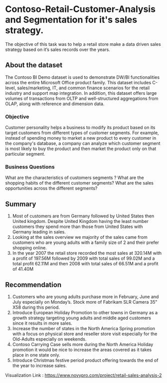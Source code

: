 # Contoso-Retail-Customer-Analysis and Segmentation for it's sales strategy.

The objective of this task was to help a retail store make a data driven sales strategy based on it’s sales records over the years.

## About the dataset

The Contoso BI Demo dataset is used to demonstrate DW/BI functionalities across the entire Microsoft Office product family. This dataset includes C-level, sales/marketing, IT, and common finance scenarios for the retail industry and support map integration. In addition, this dataset offers large volumes of transactions from OLTP and well-structured aggregations from OLAP, along with reference and dimension data.

### Objective
Customer personality helps a business to modify its product based on its target customers from different types of customer segments. For example, instead of spending money to market a new product to every customer in the company's database, a company can analyze which customer segment is most likely to buy the product and then market the product only on that particular segment.
### Business Questions
What are the characteristics of customers segments ?
What are the shopping habits of the different customer segments?
What are the sales opportunities across the different segments?

## Summary

1. Most of customers are from Germany followed by United States then United kingdom. Despite United Kingdom having the least number customers they spend more than those    from United States with Germany leading in sales.
2. Looking at the sales overview we majority of the sales came from customers who are young adults with a family size of 2 and their prefer shopping online.
3. In the year 2007 the retail store recorded the most sales at 320.14M with a profit of 197.56M followed by 2009 with total sales of 99.02M and a total profit 62.11M      and then 2008 with total sales of 66.51M and a profit of 41.40M

## Recommendation

1. Customers who are young adults purchase more in February, June and July especially on Monday’s. Stock more of Fabrikam SLR Camera 35" X58 during this period.
2. Introduce European Holiday Promotion to other towns in Germany as a growth strategy targeting young adults and middle aged customers since it results in more sales.
3. Increase the number of states in the North America Spring promotion with a focus on physical store and reseller store visit especially for the Old-Adults especially      on weekends.
4. Contoso Carrying Case sells more during the North America Holiday promotion it would be nice to increase the areas covered as it takes place in one state only.
5. Introduce Christmas festive period product offering towards the end of the year to increase sales.


Visualization Link  : https://www.novypro.com/project/retail-sales-analysis-2
